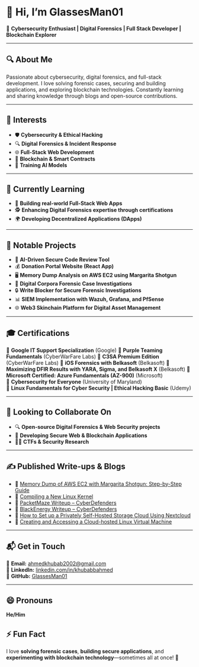 # 👋 Hi, I’m **GlassesMan01**
🚀 **Cybersecurity Enthusiast | Digital Forensics | Full Stack Developer | Blockchain Explorer**

---

## 🔍 About Me  
Passionate about cybersecurity, digital forensics, and full-stack development. I love solving forensic cases, securing and building applications, and exploring blockchain technologies. Constantly learning and sharing knowledge through blogs and open-source contributions.

---

## 🎯 Interests
- 🛡 **Cybersecurity & Ethical Hacking**  
- 🔍 **Digital Forensics & Incident Response**  
- 🌐 **Full-Stack Web Development**  
- 🔗 **Blockchain & Smart Contracts**  
- 🤖 **Training AI Models**  

---

## 📖 Currently Learning
- 🚀 **Building real-world Full-Stack Web Apps**  
- 🕵️ **Enhancing Digital Forensics expertise through certifications**  
- 🌍 **Developing Decentralized Applications (DApps)**  

---

## 💎 Notable Projects
- 🧠 **AI-Driven Secure Code Review Tool**  
- 💰 **Donation Portal Website (React App)**  
- 🖥 **Memory Dump Analysis on AWS EC2 using Margarita Shotgun**  
- 🔬 **Digital Corpora Forensic Case Investigations**  
- 🔒 **Write Blocker for Secure Forensic Investigations**  
- 📊 **SIEM Implementation with Wazuh, Grafana, and PfSense**  
- 🌐 **Web3 Skinchain Platform for Digital Asset Management**  

---

## 🎓 Certifications
📜 **Google IT Support Specialization** (Google)
📜 **Purple Teaming Fundamentals** (CyberWarFare Labs)
📜 **C3SA Premium Edition** (CyberWarFare Labs) 
📜 **iOS Forensics with Belkasoft** (Belkasoft) 
📜 **Maximizing DFIR Results with YARA, Sigma, and Belkasoft X** (Belkasoft) 
📜 **Microsoft Certified: Azure Fundamentals (AZ-900)** (Microsoft)  
📜 **Cybersecurity for Everyone** (University of Maryland)   
📜 **Linux Fundamentals for Cyber Security | Ethical Hacking Basic** (Udemy)

---

## 🤝 Looking to Collaborate On
- 🔍 **Open-source Digital Forensics & Web Security projects**  
- 🔐 **Developing Secure Web & Blockchain Applications**  
- 🕵️‍♂️ **CTFs & Security Research**  

---

## ✍ Published Write-ups & Blogs
- 📝 [Memory Dump of AWS EC2 with Margarita Shotgun: Step-by-Step Guide](https://medium.com/@glassesman01/memory-dump-of-aws-ec2-with-margarita-shotgun-step-by-step-guide-c3f78f99493e)  
- 📝 [Compiling a New Linux Kernel](https://medium.com/@glassesman01/compiling-a-new-linux-kernel-add0757ad953)  
- 📝 [PacketMaze Writeup – CyberDefenders](https://medium.com/@glassesman01/packetmaze-writeup-cyberdefenders-394e11c37f6e) 
- 📝 [BlackEnergy Writeup – CyberDefenders](https://medium.com/@glassesman01/blackenergy-writeup-cyberdefenders-7e7d168d441d) 
- 📝 [How to Set up a Privately Self-Hosted Storage Cloud Using Nextcloud](https://medium.com/@glassesman01/how-to-set-up-a-privately-self-hosted-storage-cloud-using-nextcloud-cc96aa4eec19)  
- 📝 [Creating and Accessing a Cloud-hosted Linux Virtual Machine](https://medium.com/@glassesman01/creating-and-accessing-a-cloud-hosted-linux-virtual-machine-2e68eddb33a4)

---

## 📬 Get in Touch
📧 **Email:** [ahmedkhubab2002@gmail.com](mailto:ahmedkhubab2002@gmail.com)  
🔗 **LinkedIn:** [linkedin.com/in/khubabbahmed](https://linkedin.com/in/khubabbahmed)  
💪 **GitHub:** [GlassesMan01](https://github.com/GlassesMan01)  

---

## 😄 Pronouns
**He/Him**  

## ⚡ Fun Fact
I love **solving forensic cases**, **building secure applications**, and **experimenting with blockchain technology**—sometimes all at once! 🚀

